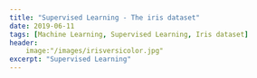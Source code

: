 ```yaml
---
title: "Supervised Learning - The iris dataset"
date: 2019-06-11
tags: [Machine Learning, Supervised Learning, Iris dataset]
header:
    image:"/images/irisversicolor.jpg"
excerpt: "Supervised Learning"
---
```


<script src="https://gist.github.com/Aracelimp/33d9206107ba3f06e44fb06cd6c2f82b.js"></script>